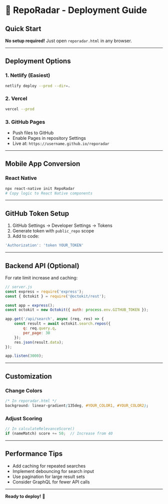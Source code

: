 # 🚀 RepoRadar - Deployment Guide

## Quick Start

**No setup required!** Just open `reporadar.html` in any browser.

---

## Deployment Options

### **1. Netlify (Easiest)**
```bash
netlify deploy --prod --dir=.
```

### **2. Vercel**
```bash
vercel --prod
```

### **3. GitHub Pages**
- Push files to GitHub
- Enable Pages in repository Settings
- Live at: `https://username.github.io/reporadar`

---

## Mobile App Conversion

### **React Native**
```bash
npx react-native init RepoRadar
# Copy logic to React Native components
```

---

## GitHub Token Setup

1. GitHub Settings → Developer Settings → Tokens
2. Generate token with `public_repo` scope
3. Add to code:

```javascript
'Authorization': 'token YOUR_TOKEN'
```

---

## Backend API (Optional)

For rate limit increase and caching:

```javascript
// server.js
const express = require('express');
const { Octokit } = require('@octokit/rest');

const app = express();
const octokit = new Octokit({ auth: process.env.GITHUB_TOKEN });

app.get('/api/search', async (req, res) => {
    const result = await octokit.search.repos({
        q: req.query.q,
        per_page: 30
    });
    res.json(result.data);
});

app.listen(3000);
```

---

## Customization

### Change Colors
```css
/* In reporadar.html */
background: linear-gradient(135deg, #YOUR_COLOR1, #YOUR_COLOR2);
```

### Adjust Scoring
```javascript
// In calculateRelevanceScore()
if (nameMatch) score += 50;  // Increase from 40
```

---

## Performance Tips

- Add caching for repeated searches
- Implement debouncing for search input
- Use pagination for large result sets
- Consider GraphQL for fewer API calls

---

**Ready to deploy!** 🎉

